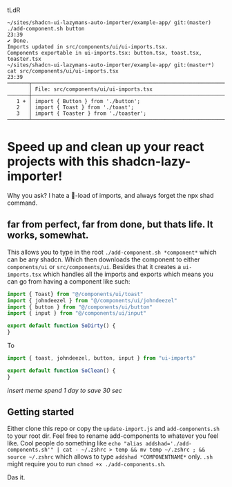tLdR
```shell
~/sites/shadcn-ui-lazymans-auto-importer/example-app/ git:(master)
./add-component.sh button                                                     23:39
✔ Done.
Imports updated in src/components/ui/ui-imports.tsx.
Components exportable in ui-imports.tsx: button.tsx, toast.tsx, toaster.tsx
~/sites/shadcn-ui-lazymans-auto-importer/example-app/ git:(master*)
cat src/components/ui/ui-imports.tsx                                          23:39
───────┬────────────────────────────────────────────────────────────────────────────
       │ File: src/components/ui/ui-imports.tsx
───────┼────────────────────────────────────────────────────────────────────────────
   1 + │ import { Button } from './button';
   2   │ import { Toast } from './toast';
   3   │ import { Toaster } from './toaster';
───────┴───────────────────────────────────────────────────────────────
```

# Speed up and clean up your react projects with this shadcn-lazy-importer!

Why you ask? I hate a 💩-load of imports, and always forget the npx shad command.

## far from perfect, far from done, but thats life. It works, somewhat.

This allows you to type in the root `./add-component.sh *component*` which can be any shadcn. Which then downloads the component to either `components/ui` or `src/components/ui`. Besides that it creates a `ui-imports.tsx` which handles all the imports and exports which means you can go from having a component like such:
```js
import { Toast} from "@/components/ui/toast"
import { johndeezel } from "@/components/ui/johndeezel"
import { button } from "@/components/ui/button"
import { input } from "@/components/ui/input"

export default function SoDirty() {
}
```
To
```js
import { toast, johndeezel, button, input } from "ui-imports"

export default function SoClean() {
}
```

*insert meme spend 1 day to save 30 sec*

## Getting started

Either clone this repo or copy the `update-import.js` and `add-components.sh` to your root dir. Feel free to rename add-components to whatever you feel like. Cool people do something like `echo "alias addshad='./add-components.sh'" | cat - ~/.zshrc > temp && mv temp ~/.zshrc ; && source ~/.zshrc` which allows to type `addshad *COMPONENTNAME*` only. `.sh` might require you to run `chmod +x ./add-components.sh`.

Das it.
